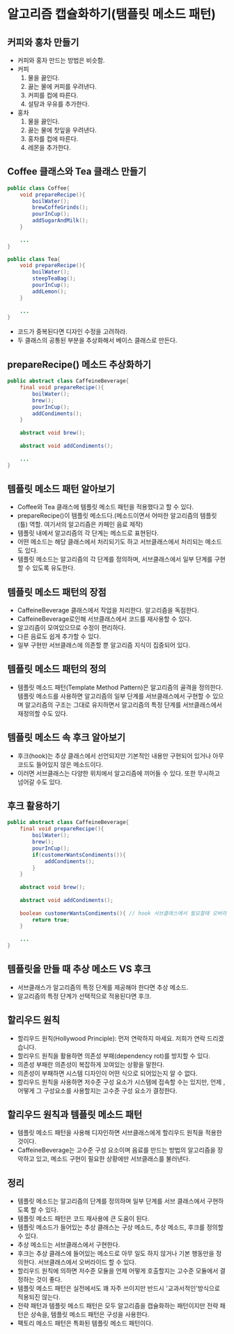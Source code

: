 # 알고리즘 캡슐화하기(탬플릿 메소드 패턴)

## 커피와 홍차 만들기

- 커피와 홍자 만드는 방법은 비슷함.
- 커피
  1. 물을 끓인다.
  2. 끓는 물에 커피를 우려낸다.
  3. 커피를 컵에 따른다.
  4. 설탕과 우유를 추가한다.
- 홍차
  1. 물을 끓인다.
  2. 끓는 물에 찻잎을 우려낸다.
  3. 홍차를 컵에 따른다.
  4. 레몬을 추가한다.

## Coffee 클래스와 Tea 클래스 만들기

```java
public class Coffee{
    void prepareRecipe(){
        boilWater();
        brewCoffeGrinds();
        pourInCup();
        addSugarAndMilk();
    }
    
    ...
}

public class Tea{
    void prepareRecipe(){
        boilWater();
        steepTeaBag();
        pourInCup();
        addLemon();
    }
    
    ...
}
```

- 코드가 중복된다면 디자인 수정을 고려하라.
- 두 클래스의 공통된 부분을 추상화해서 베이스 클래스로 만든다.

## prepareRecipe() 메소드 추상화하기

```java
public abstract class CaffeineBeverage{
    final void prepareRecipe(){
        boilWater();
        brew();
        pourInCup();
        addCondiments();
    }
    
    abstract void brew();
    
    abstract void addCondiments();
    
    ...
}
```

## 템플릿 메소드 패턴 알아보기

- Coffee와 Tea 클래스에 템플릿 메소드 패턴을 적용했다고 할 수 있다.
- prepareRecipe()이 템플릿 메소드다.(메소드이면서 어떠한 알고리즘의 템플릿(틀) 역할. 여기서의 알고리즘은 카페인 음료 제작)
- 템플릿 내에서 알고리즘의 각 단계는 메소드로 표현된다.
- 어떤 메소드는 해당 클래스에서 처리되기도 하고 서브클래스에서 처리되는 메소드도 있다.
- 템플릿 메소드는 알고리즘의 각 단계를 정의하며, 서브클래스에서 일부 단계를 구현할 수 있도록 유도한다.

## 템플릿 메소드 패턴의 장점

- CaffeineBeverage 클래스에서 작업을 처리한다. 알고리즘을 독점한다.
- CaffeineBeverage로인해 서브클래스에서 코드를 재사용할 수 있다.
- 알고리즘이 모여있으므로 수정이 편리하다.
- 다른 음료도 쉽게 추가할 수 있다.
- 일부 구현만 서브클래스에 의존할 뿐 알고리즘 지식이 집중되어 있다.

## 템플릿 메소드 패턴의 정의

- 템플릿 메소드 패턴(Template Method Pattern)은 알고리즘의 골격을 정의한다. 템플릿 메소드를 사용하면 알고리즘의 일부 단계를 서브클래스에서 구현할 수 있으며
 알고리즘의 구조는 그대로 유지하면서 알고리즘의 특정 단계를 서브클래스에서 재정의할 수도 있다.

## 템플릿 메소드 속 후크 알아보기

- 후크(hook)는 추상 클래스에서 선언되지만 기본적인 내용만 구현되어 있거나 아무 코드도 들어있지 않은 메소드이다.
- 이러면 서브클래스는 다양한 위치에서 알고리즘에 끼어들 수 있다. 또한 무시하고 넘어갈 수도 있다.

## 후크 활용하기

```java
public abstract class CaffeineBeverage{
    final void prepareRecipe(){
        boilWater();
        brew();
        pourInCup();
        if(customerWantsCondiments()){
            addCondiments();
        }
    }
    
    abstract void brew();
    
    abstract void addCondiments();
    
    boolean customerWantsCondiments(){ // hook 서브클래스에서 필요할때 오버라이드 가능.
        return true;
    }
    
    ...
}
```

## 템플릿을 만들 때 추상 메소드 VS 후크

- 서브클래스가 알고리즘의 특정 단계를 제공해야 한다면 추상 메소드.
- 알고리즘의 특정 단계가 선택적으로 적용된다면 후크.

## 할리우드 원칙

- 할리우드 원칙(Hollywood Principle): 먼저 연락하지 마세요. 저희가 연락 드리겠습니다.
- 할리우드 원칙을 활용하면 의존성 부패(dependency rot)를 방지할 수 있다.
- 의존성 부패란 의존성이 복잡하게 꼬여있는 상황을 말한다.
- 의존성이 부패하면 시스템 디자인이 어떤 식으로 되어있는지 알 수 없다.
- 할리우드 원칙을 사용하면 저수준 구성 요소가 시스템에 접속할 수는 있지만, 언제 , 어떻게 그 구성요소를 
사용할지는 고수준 구성 요소가 결정한다.

## 할리우드 원칙과 템플릿 메소드 패턴

- 템플릿 메소드 패턴을 사용해 디자인하면 서브클래스에게 할리우드 원칙을 적용한 것이다.
- CaffeineBeverage는 고수준 구성 요소이며 음료를 만드는 방법의 알고리즘을 장악하고 있고, 메소드 구현이 필요한 상황에만 서브클래스를 불러낸다.

## 정리

- 템플릿 메소드는 알고리즘의 단계를 정의하며 일부 단계를 서브 클래스에서 구현하도록 할 수 있다.
- 템플릿 메소드 패턴은 코드 재사용에 큰 도움이 된다.
- 템플릿 메소드가 들어있는 추상 클래스는 구상 메소드, 추상 메소드, 후크를 정의할 수 있다.
- 추상 메소드는 서브클래스에서 구현한다.
- 후크는 추상 클래스에 들어있는 메소드로 아무 일도 하지 않거나 기본 행동만을 정의한다. 서브클래스에서 오버라이드 할 수 있다.
- 할리우드 원칙에 의하면 저수준 모듈을 언제 어떻게 호출할지는 고수준 모듈에서 결정하는 것이 좋다.
- 템플릿 메소드 패턴은 실전에서도 꽤 자주 쓰이지만 반드시 '교과서적인'방식으로 적용되진 않는다.
- 전략 패턴과 템플릿 메소드 패턴은 모두 알고리즘을 캡슐화하는 패턴이지만 전략 패턴은 상속을, 템플릿 메소드 패턴은 구성을 사용한다.
- 팩토리 메소드 패턴은 특화된 템플릿 메소드 패턴이다.

